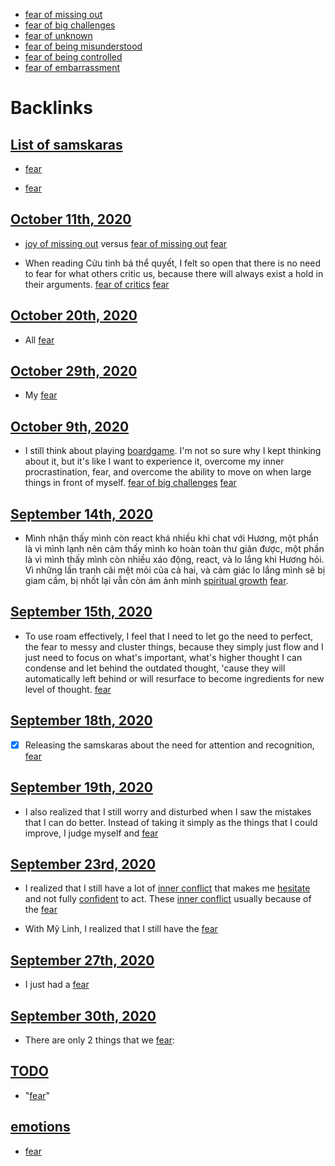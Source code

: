 - [fear of missing out](<fear of missing out.md>)
- [fear of big challenges](<fear of big challenges.md>)
- [fear of unknown](<fear of unknown.md>)
- [fear of being misunderstood](<fear of being misunderstood.md>)
- [fear of being controlled](<fear of being controlled.md>)
- [fear of embarrassment](<fear of embarrassment.md>)

# Backlinks
## [List of samskaras](<List of samskaras.md>)
- [fear](<fear.md>)

- [fear](<fear.md>)

## [October 11th, 2020](<October 11th, 2020.md>)
- [joy of missing out](<joy of missing out.md>) versus [fear of missing out](<fear of missing out.md>) [fear](<fear.md>)

- When reading Cửu tinh bá thể quyết, I felt so open that there is no need to fear for what others critic us, because there will always exist a hold in their arguments. [fear of critics](<fear of critics.md>) [fear](<fear.md>)

## [October 20th, 2020](<October 20th, 2020.md>)
- All [fear](<fear.md>)

## [October 29th, 2020](<October 29th, 2020.md>)
- My [fear](<fear.md>)

## [October 9th, 2020](<October 9th, 2020.md>)
- I still think about playing [boardgame](<boardgame.md>). I'm not so sure why I kept thinking about it, but it's like I want to experience it, overcome my inner procrastination, fear, and overcome the ability to move on when large things in front of myself. [fear of big challenges](<fear of big challenges.md>) [fear](<fear.md>)

## [September 14th, 2020](<September 14th, 2020.md>)
- Mình nhận thấy mình còn react khá nhiều khi chat với Hương, một phần là vì mình lạnh nên cảm thấy mình ko hoàn toàn thư giãn được, một phần là vì mình thấy mình còn nhiều xáo động, react, và lo lắng khi Hương hỏi. Vì những lần tranh cãi mệt mỏi của cả hai, và cảm giác lo lắng mình sẽ bị giam cầm, bị nhốt lại vẫn còn ám ảnh mình [spiritual growth](<spiritual growth.md>) [fear](<fear.md>).

## [September 15th, 2020](<September 15th, 2020.md>)
- To use roam effectively, I feel that I need to let go the need to perfect, the fear to messy and cluster things, because they simply just flow and I just need to focus on what's important, what's higher thought I can condense and let behind the outdated thought, 'cause they will automatically left behind or will resurface to become ingredients for new level of thought. [fear](<fear.md>)

## [September 18th, 2020](<September 18th, 2020.md>)
- [x] Releasing the samskaras about the need for attention and recognition, [fear](<fear.md>)

## [September 19th, 2020](<September 19th, 2020.md>)
- I also realized that I still worry and disturbed when I saw the mistakes that I can do better. Instead of taking it simply as the things that I could improve, I judge myself and [fear](<fear.md>)

## [September 23rd, 2020](<September 23rd, 2020.md>)
- I realized that I still have a lot of [inner conflict](<inner conflict.md>) that makes me [hesitate](<hesitate.md>) and not fully [confident](<confident.md>) to act. These [inner conflict](<inner conflict.md>) usually because of the [fear](<fear.md>)

- With Mỹ Linh, I realized that I still have the [fear](<fear.md>)

## [September 27th, 2020](<September 27th, 2020.md>)
- I just had a [fear](<fear.md>)

## [September 30th, 2020](<September 30th, 2020.md>)
- There are only 2 things that we [fear](<fear.md>):

## [TODO](<TODO.md>)
- "[fear](<fear.md>)"

## [emotions](<emotions.md>)
- [fear](<fear.md>)


